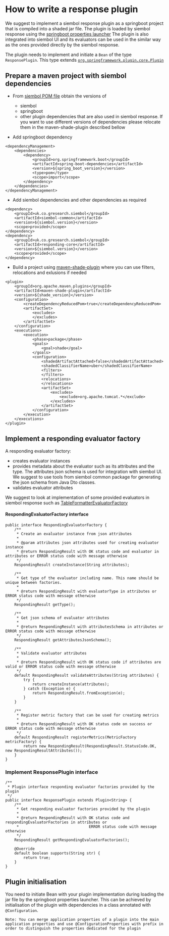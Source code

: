 # How to write a response plugin
 We suggest to implement a siembol response plugin as a springboot project that is compiled into a shaded jar file. The plugin is loaded by siembol response using the [springboot properties launcher](https://docs.spring.io/spring-boot/docs/current/reference/html/appendix-executable-jar-format.html) The plugin is also integrated into siembol UI and its evaluators can be used in the similar way as the ones provided directly by the siembol response. 
 
 The plugin needs to implement and initiate a `Bean` of the type `ResponsePlugin`. This type extends [`org.springframework.plugin.core.Plugin`](https://github.com/spring-projects/spring-plugin)
## Prepare a maven project with siembol dependencies
- From [siembol POM file](/pom.xml) obtain the versions of
    - siembol
    - springboot
    - other plugin dependencies that are also used in siembol response. If you want to use different versions of dependencies please relocate them in the maven-shade-plugin described bellow

- Add springboot dependency
```
<dependencyManagement>
    <dependencies>
        <dependency>
            <groupId>org.springframework.boot</groupId>
            <artifactId>spring-boot-dependencies</artifactId>
            <version>${spring_boot_version}</version>
            <type>pom</type>
            <scope>import</scope>
        </dependency>
    </dependencies>
</dependencyManagement>
```
- Add siembol dependencies and other dependencies as required
```
<dependency>
    <groupId>uk.co.gresearch.siembol</groupId>
    <artifactId>siembol-common</artifactId>
    <version>${siembol.version}</version>
    <scope>provided</scope>
</dependency>
<dependency>
    <groupId>uk.co.gresearch.siembol</groupId>
    <artifactId>responding-core</artifactId>
    <version>${siembol.version}</version>
    <scope>provided</scope>
</dependency>
```
- Build a project using [maven-shade-plugin](https://maven.apache.org/plugins/maven-shade-plugin/) where you can use filters, relocations and exlusions if needed
```
<plugin>
    <groupId>org.apache.maven.plugins</groupId>
    <artifactId>maven-shade-plugin</artifactId>
    <version>${shade_version}</version>
    <configuration>
        <createDependencyReducedPom>true</createDependencyReducedPom>
        <artifactSet>
            <excludes>
            </excludes>
        </artifactSet>
    </configuration>
    <executions>
        <execution>
            <phase>package</phase>
            <goals>
                <goal>shade</goal>
            </goals>
            <configuration>
                <shadedArtifactAttached>false</shadedArtifactAttached>
                <shadedClassifierName>uber</shadedClassifierName>
                <filters>
                </filters>
                <relocations>
                </relocations>
                <artifactSet>
                    <excludes>
                        <exclude>org.apache.tomcat.*</exclude>
                    </excludes>
                </artifactSet>
            </configuration>
        </execution>
    </executions>
</plugin>
```

## Implement a responding evaluator factory
A responding evaluator factory:
- creates evaluator instances
- provides metadata about the evaluator such as its attributes and the type. The attributes json schema is used for integration with siembol UI. We suggest to use tools from siembol common package for generating the json schema from Java Dto classes.
- validates evaluator attributes

We suggest to look at implementation of some provided evaluators in siembol response such as [TableFormatterEvaluatorFactory](/responding/responding-core/src/main/java/uk/co/gresearch/siembol/response/evaluators/markdowntable/TableFormatterEvaluatorFactory.java)

#### RespondingEvaluatorFactory interface
```
public interface RespondingEvaluatorFactory {
    /**
     * Create an evaluator instance from json attributes
     *
     * @param attributes json attributes used for creating evaluator instance
     * @return RespondingResult with OK status code and evaluator in attributes or ERROR status code with message otherwise
     */
    RespondingResult createInstance(String attributes);

    /**
     * Get type of the evaluator including name. This name should be unique between factories.
     *
     * @return RespondingResult with evaluatorType in attributes or ERROR status code with message otherwise
     */
    RespondingResult getType();

    /**
     * Get json schema of evaluator attributes
     *
     * @return RespondingResult with attributesSchema in attributes or ERROR status code with message otherwise
     */
    RespondingResult getAttributesJsonSchema();

    /**
     * Validate evaluator attributes
     *
     * @return RespondingResult with OK status code if attributes are valid or ERROR status code with message otherwise
     */
    default RespondingResult validateAttributes(String attributes) {
        try {
            return createInstance(attributes);
        } catch (Exception e) {
            return RespondingResult.fromException(e);
        }
    }

    /**
     * Register metric factory that can be used for creating metrics
     *
     * @return RespondingResult with OK status code on success or ERROR status code with message otherwise
     */
    default RespondingResult registerMetrics(MetricFactory metricFactory) {
        return new RespondingResult(RespondingResult.StatusCode.OK, new RespondingResultAttributes());
    }
}
```

### Implement ResponsePlugin interface
```
/**
 * Plugin interface responding evaluator factories provided by the plugin
 */
public interface ResponsePlugin extends Plugin<String> {
    /**
     * Get responding evaluator factories provided by the plugin
     *
     * @return RespondingResult with OK status code and respondingEvaluatorFactories in attributes or
     *                               ERROR status code with message otherwise
     */
    RespondingResult getRespondingEvaluatorFactories();

    @Override
    default boolean supports(String str) {
        return true;
    }
}
```

## Plugin initialisation
You need to initiate Bean with your plugin implementation during loading the jar file by the springboot properties launcher. This can be achieved by initialisation of the plugin with dependencies in a class annotated with `@Configuration`.

```
Note: You can merge application properties of a plugin into the main application properties and use @ConfigurationProperties with prefix in order to distinguish the properties dedicated for the plugin
```